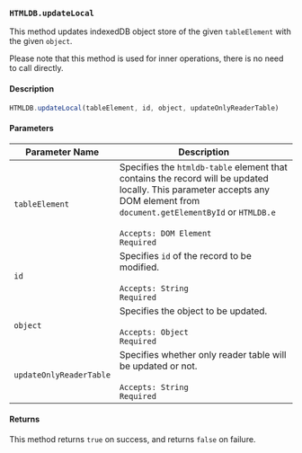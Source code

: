 ### `HTMLDB.updateLocal`

This method updates indexedDB object store of the given `tableElement` with the given `object`.

Please note that this method is used for inner operations, there is no need to call directly.

#### Description

```javascript
HTMLDB.updateLocal(tableElement, id, object, updateOnlyReaderTable)
```

#### Parameters

| Parameter Name             | Description                               |
| -------------------------- | ----------------------------------------- |
| `tableElement` | Specifies the `htmldb-table` element that contains the record will be updated locally. This parameter accepts any DOM element from `document.getElementById` or `HTMLDB.e`<br><br>`Accepts: DOM Element`<br>`Required` |
| `id` | Specifies `id` of the record to be modified.<br><br>`Accepts: String`<br>`Required` |
| `object` | Specifies the object to be updated.<br><br>`Accepts: Object`<br>`Required` |
| `updateOnlyReaderTable` | Specifies whether only reader table will be updated or not.<br><br>`Accepts: String`<br>`Required` |

#### Returns

This method returns `true` on success, and returns `false` on failure.